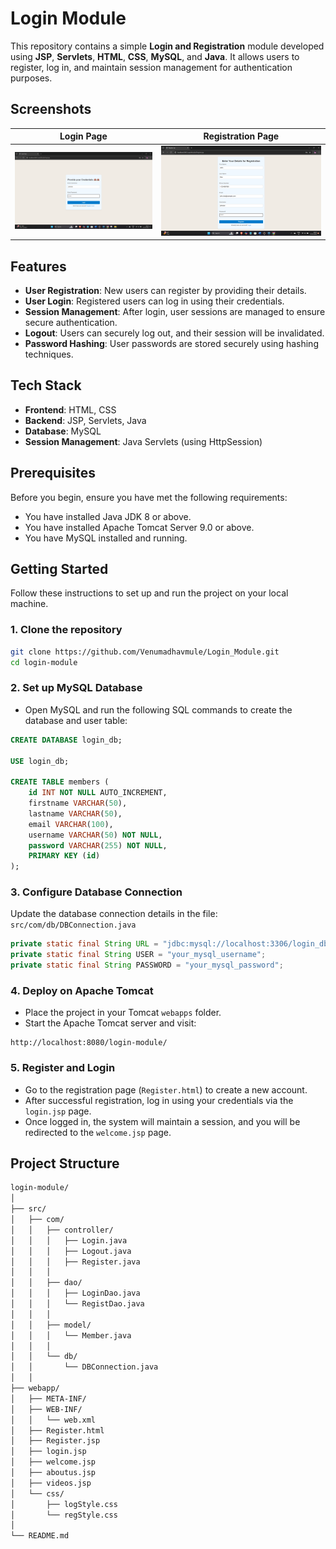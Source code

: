# Login Module

This repository contains a simple **Login and Registration** module developed using **JSP**, **Servlets**, **HTML**, **CSS**, **MySQL**, and **Java**. It allows users to register, log in, and maintain session management for authentication purposes.

## Screenshots

| **Login Page**         | **Registration Page**   |
|------------------------|-------------------------|
| ![Login Screenshot](src/main/Screenshots/login.png)   | ![Registration Screenshot](src/main/Screenshots/registration.png) |

<!-- | **Welcome Page**       | **About Us Page**       |
|------------------------|-------------------------|
| ![Welcome Screenshot](path/to/welcome_screenshot.png) | ![About Us Screenshot](path/to/aboutus_screenshot.png) | -->

## Features

- **User Registration**: New users can register by providing their details.
- **User Login**: Registered users can log in using their credentials.
- **Session Management**: After login, user sessions are managed to ensure secure authentication.
- **Logout**: Users can securely log out, and their session will be invalidated.
- **Password Hashing**: User passwords are stored securely using hashing techniques.

## Tech Stack

- **Frontend**: HTML, CSS
- **Backend**: JSP, Servlets, Java
- **Database**: MySQL
- **Session Management**: Java Servlets (using HttpSession)

## Prerequisites

Before you begin, ensure you have met the following requirements:

- You have installed Java JDK 8 or above.
- You have installed Apache Tomcat Server 9.0 or above.
- You have MySQL installed and running.

## Getting Started

Follow these instructions to set up and run the project on your local machine.

### 1. Clone the repository

```bash
git clone https://github.com/Venumadhavmule/Login_Module.git
cd login-module
```

### 2. Set up MySQL Database

- Open MySQL and run the following SQL commands to create the database and user table:

```sql
CREATE DATABASE login_db;

USE login_db;

CREATE TABLE members (
    id INT NOT NULL AUTO_INCREMENT,
    firstname VARCHAR(50),
    lastname VARCHAR(50),
    email VARCHAR(100),
    username VARCHAR(50) NOT NULL,
    password VARCHAR(255) NOT NULL,
    PRIMARY KEY (id)
);
```

### 3. Configure Database Connection

Update the database connection details in the file: `src/com/db/DBConnection.java`

```java
private static final String URL = "jdbc:mysql://localhost:3306/login_db";
private static final String USER = "your_mysql_username";
private static final String PASSWORD = "your_mysql_password";
```

### 4. Deploy on Apache Tomcat

- Place the project in your Tomcat `webapps` folder.
- Start the Apache Tomcat server and visit:

```
http://localhost:8080/login-module/
```

### 5. Register and Login

- Go to the registration page (`Register.html`) to create a new account.
- After successful registration, log in using your credentials via the `login.jsp` page.
- Once logged in, the system will maintain a session, and you will be redirected to the `welcome.jsp` page.

## Project Structure

```bash
login-module/
│
├── src/
│   ├── com/
│   │   ├── controller/
│   │   │   ├── Login.java
│   │   │   ├── Logout.java
│   │   │   ├── Register.java
│   │   │
│   │   ├── dao/
│   │   │   ├── LoginDao.java
│   │   │   └── RegistDao.java
│   │   │
│   │   ├── model/
│   │   │   └── Member.java
│   │   │
│   │   └── db/
│   │       └── DBConnection.java
│   │
├── webapp/
│   ├── META-INF/
│   ├── WEB-INF/
│   │   └── web.xml
│   ├── Register.html
│   ├── Register.jsp
│   ├── login.jsp
│   ├── welcome.jsp
│   ├── aboutus.jsp
│   ├── videos.jsp
│   └── css/
│       ├── logStyle.css
│       └── regStyle.css
│
└── README.md
```
